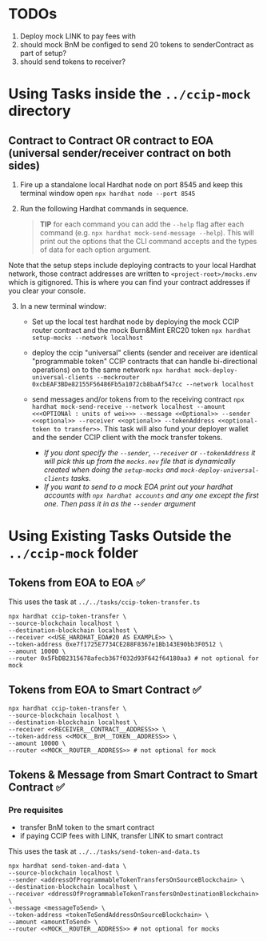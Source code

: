 # TODOs

1. Deploy mock LINK to pay fees with
2. should mock BnM be configed to send 20 tokens to senderContract as part of setup?
3. should send tokens to receiver?

# Using Tasks inside the `../ccip-mock` directory

## Contract to Contract OR contract to EOA (universal sender/receiver contract on both sides)

1. Fire up a standalone local Hardhat node on port 8545 and keep this terminal window open
   `npx hardhat node --port 8545`

2. Run the following Hardhat commands in sequence.
   > **TIP** for each command you can add the `--help` flag after each command (e.g. `npx hardhat mock-send-message --help`). This will print out the options that the CLI command accepts and the types of data for each option argument.

Note that the setup steps include deploying contracts to your local Hardhat network, those contract addresses are written to `<project-root>/mocks.env` which is gitignored. This is where you can find your contract addresses if you clear your console.

3. In a new terminal window:

   - Set up the local test hardhat node by deploying the mock CCIP router contract and the mock Burn&Mint ERC20 token `npx hardhat setup-mocks --network localhost`

   - deploy the ccip "universal" clients (sender and receiver are identical "programmable token" CCIP contracts that can handle bi-directional operations) on to the same network `npx hardhat mock-deploy-universal-clients --mockrouter 0xcbEAF3BDe82155F56486Fb5a1072cb8baAf547cc --network localhost`

   - send messages and/or tokens from to the receiving contract `npx hardhat mock-send-receive --network localhost --amount <<<OPTIONAl : units of wei>>> --message <<Optional>> --sender <<optional>> --receiver <<optional>> --tokenAddress <<optional-token to transfer>>`. This task will also fund your deployer wallet and the sender CCIP client with the mock transfer tokens.

     - <i> If you dont specify the `--sender`, `--receiver` or `--tokenAddress` it will pick this up from the `mocks.nev` file that is dynamically created when doing the `setup-mocks` and `mock-deploy-universal-clients` tasks. </i>
     - <i>If you want to send to a mock EOA print out your hardhat accounts with `npx hardhat accounts` and any one except the first one. Then pass it in as the `--sender` argument </i>

# Using Existing Tasks Outside the `../ccip-mock` folder

## Tokens from EOA to EOA ✅

This uses the task at `../../tasks/ccip-token-transfer.ts`

```
npx hardhat ccip-token-transfer \
--source-blockchain localhost \
--destination-blockchain localhost \
--receiver <<USE_HARDHAT_EOA#20 AS EXAMPLE>> \
--token-address 0xe7f1725E7734CE288F8367e1Bb143E90bb3F0512 \
--amount 10000 \
--router 0x5FbDB2315678afecb367f032d93F642f64180aa3 # not optional for mock
```

## Tokens from EOA to Smart Contract ✅

```
npx hardhat ccip-token-transfer \
--source-blockchain localhost \
--destination-blockchain localhost \
--receiver <<RECEIVER__CONTRACT__ADDRESS>> \
--token-address <<MOCK__BnM__TOKEN__ADDRESS>> \
--amount 10000 \
--router <<MOCK__ROUTER__ADDRESS>> # not optional for mock
```

## Tokens & Message from Smart Contract to Smart Contract ✅

### Pre requisites

- transfer BnM token to the smart contract
- if paying CCIP fees with LINK, transfer LINK to smart contract

This uses the task at `../../tasks/send-token-and-data.ts`

```
npx hardhat send-token-and-data \
--source-blockchain localhost \
--sender <addressOfProgrammableTokenTransfersOnSourceBlockchain> \
--destination-blockchain localhost \
--receiver <ddressOfProgrammableTokenTransfersOnDestinationBlockchain> \
--message <messageToSend> \
--token-address <tokenToSendAddressOnSourceBlockchain> \
--amount <amountToSend> \
--router <<MOCK__ROUTER__ADDRESS>> # not optional for mocks
```
